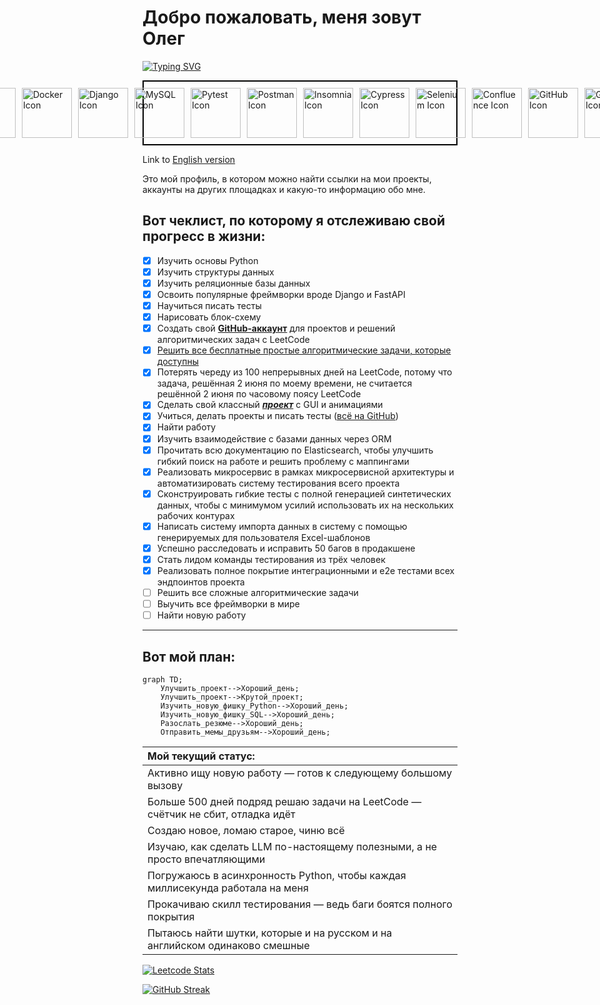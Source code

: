 # Добро пожаловать, меня зовут Олег

[![Typing SVG](https://readme-typing-svg.herokuapp.com?font=Tektur&weight=100&size=20&duration=2000&color=6C757D&multiline=true&repeat=false&width=1200&height=120&lines=%E2%80%82class+PythonDeveloper%3A;%E2%80%82%E2%80%82%E2%80%82%E2%80%82_Tech_Stack__core__+%3D+%5B%22Python%22%2C+%22FastAPI%22%2C+%22Elasticsearch%22%2C+%22PostgreSQL%22%2C+%22Docker%22%2C+%22Kafka%22%5D;%E2%80%82%E2%80%82%E2%80%82%E2%80%82_Experience__years__+%3D+3;%E2%80%82%E2%80%82%E2%80%82%E2%80%82_Contacts__telegram__+%3D+%22%40dopelen%22)](https://git.io/typing-svg)


<p align="left" style="display: flex; justify-content: center; gap: 10px; border: 2px solid #000; padding: 10px; ">
  <picture>
    <source media="(prefers-color-scheme: dark)" srcset="https://cdn.jsdelivr.net/gh/devicons/devicon@latest/icons/python/python-original-wordmark.svg">
    <img src="https://cdn.jsdelivr.net/gh/devicons/devicon@latest/icons/python/python-original-wordmark.svg" alt="Python Icon" width="80" height="80">
  </picture>
  
  <picture>
    <source media="(prefers-color-scheme: dark)" srcset="https://cdn.jsdelivr.net/gh/devicons/devicon@latest/icons/postgresql/postgresql-original.svg">
    <img src="https://cdn.jsdelivr.net/gh/devicons/devicon@latest/icons/postgresql/postgresql-original-wordmark.svg" alt="PostgreSQL Icon" width="80" height="80">
  </picture>
  
  <picture>
    <source media="(prefers-color-scheme: dark)" srcset="https://cdn.jsdelivr.net/gh/devicons/devicon@latest/icons/fastapi/fastapi-original-wordmark.svg">
    <img src="https://cdn.jsdelivr.net/gh/devicons/devicon@latest/icons/fastapi/fastapi-original-wordmark.svg" alt="FastAPI Icon" width="80" height="80">
  </picture>

  <picture>
    <source media="(prefers-color-scheme: dark)" srcset="https://cdn.jsdelivr.net/gh/devicons/devicon@latest/icons/elasticsearch/elasticsearch-plain-wordmark.svg">
    <img src="https://cdn.jsdelivr.net/gh/devicons/devicon@latest/icons/elasticsearch/elasticsearch-original-wordmark.svg" alt="Elasticsearch Icon" width="80" height="80">
  </picture>

  <picture>
    <source media="(prefers-color-scheme: dark)" srcset="https://cdn.jsdelivr.net/gh/devicons/devicon@latest/icons/sqlalchemy/sqlalchemy-original-wordmark.svg">
    <img src="https://cdn.jsdelivr.net/gh/devicons/devicon@latest/icons/sqlalchemy/sqlalchemy-plain-wordmark.svg" alt="SQLA Icon" width="80" height="80">
  </picture>

  <picture>
    <source media="(prefers-color-scheme: dark)" srcset="https://cdn.jsdelivr.net/gh/devicons/devicon@latest/icons/docker/docker-original-wordmark.svg">
    <img src="https://cdn.jsdelivr.net/gh/devicons/devicon@latest/icons/docker/docker-original-wordmark.svg" alt="Docker Icon" width="80" height="80">
  </picture>
  
  <picture>
    <source media="(prefers-color-scheme: dark)" srcset="https://static.djangoproject.com/img/logos/django-logo-negative.svg">
    <img src="https://cdn.jsdelivr.net/gh/devicons/devicon@latest/icons/django/django-plain-wordmark.svg" alt="Django Icon" width="80" height="80">
  </picture>
  
  <picture>
    <source media="(prefers-color-scheme: dark)" srcset="https://cdn.jsdelivr.net/gh/devicons/devicon@latest/icons/mysql/mysql-original-wordmark.svg">
    <img src="https://cdn.jsdelivr.net/gh/devicons/devicon@latest/icons/mysql/mysql-original-wordmark.svg" alt="MySQL Icon" width="80" height="80">
  </picture>

  <picture>
    <source media="(prefers-color-scheme: dark)" srcset="https://cdn.jsdelivr.net/gh/devicons/devicon@latest/icons/pytest/pytest-original-wordmark.svg">
    <img src="https://cdn.jsdelivr.net/gh/devicons/devicon@latest/icons/pytest/pytest-original-wordmark.svg" alt="Pytest Icon" width="80" height="80">
  </picture>

  <picture>
    <source media="(prefers-color-scheme: dark)" srcset="https://cdn.jsdelivr.net/gh/devicons/devicon@latest/icons/postman/postman-original-wordmark.svg">
    <img src="https://cdn.jsdelivr.net/gh/devicons/devicon@latest/icons/postman/postman-original-wordmark.svg" alt="Postman Icon" width="80" height="80">
  </picture>  

  <picture>
    <source media="(prefers-color-scheme: dark)" srcset="https://cdn.jsdelivr.net/gh/devicons/devicon@latest/icons/insomnia/insomnia-original-wordmark.svg">
    <img src="https://cdn.jsdelivr.net/gh/devicons/devicon@latest/icons/insomnia/insomnia-original.svg" alt="Insomnia Icon" width="80" height="80">
  </picture>  

  <picture>
    <source media="(prefers-color-scheme: dark)" srcset="https://qwantum.ru/wp-content/uploads/2023/05/cypress-light.svg">
    <img src="https://cdn.jsdelivr.net/gh/devicons/devicon@latest/icons/cypressio/cypressio-original-wordmark.svg" alt="Cypress Icon" width="80" height="80">
  </picture>  

  <picture>
    <source media="(prefers-color-scheme: dark)" srcset="https://cdn.jsdelivr.net/gh/devicons/devicon@latest/icons/selenium/selenium-original.svg">
    <img src="https://cdn.jsdelivr.net/gh/devicons/devicon@latest/icons/selenium/selenium-original.svg" alt="Selenium Icon" width="80" height="80">
  </picture>  

  <picture>
    <source media="(prefers-color-scheme: dark)" srcset="https://cdn.jsdelivr.net/gh/devicons/devicon@latest/icons/confluence/confluence-original-wordmark.svg">
    <img src="https://cdn.jsdelivr.net/gh/devicons/devicon@latest/icons/confluence/confluence-original-wordmark.svg" alt="Confluence Icon" width="80" height="80">
  </picture>  
  
  <picture>
    <source media="(prefers-color-scheme: dark)" srcset="https://www.svgrepo.com/show/217753/github.svg">
    <img src="https://www.svgrepo.com/show/303615/github-icon-1-logo.svg" alt="GitHub Icon" width="80" height="80">
  </picture>

  <picture>
    <source media="(prefers-color-scheme: dark)" srcset="https://cdn.jsdelivr.net/gh/devicons/devicon@latest/icons/gitlab/gitlab-plain-wordmark.svg">
    <img src="https://cdn.jsdelivr.net/gh/devicons/devicon@latest/icons/gitlab/gitlab-plain-wordmark.svg" alt="GitLab Icon" width="80" height="80">
  </picture>

  <picture>
    <source media="(prefers-color-scheme: dark)" srcset="https://cdn.jsdelivr.net/gh/devicons/devicon@latest/icons/swagger/swagger-original.svg">
    <img src="https://cdn.jsdelivr.net/gh/devicons/devicon@latest/icons/swagger/swagger-original.svg" alt="Swagger Icon" width="80" height="80">
  </picture>

  <picture>
    <source media="(prefers-color-scheme: dark)" srcset="https://www.svgrepo.com/show/373726/kivy.svg">
    <img src="https://www.svgrepo.com/show/373726/kivy.svg" alt="Kivy Icon" width="80" height="80">
  </picture>

  <picture>
    <source media="(prefers-color-scheme: dark)" srcset="https://icon.icepanel.io/Technology/png-shadow-512/Apache-Kafka.png">
    <img src="https://cdn.jsdelivr.net/gh/devicons/devicon@latest/icons/apachekafka/apachekafka-original-wordmark.svg" alt="Kafka Icon" width="80" height="80">
  </picture>

  <picture>
    <source media="(prefers-color-scheme: dark)" srcset="https://cdn.jsdelivr.net/gh/devicons/devicon@latest/icons/pycharm/pycharm-original.svg">
    <img src="https://cdn.jsdelivr.net/gh/devicons/devicon@latest/icons/pycharm/pycharm-original.svg" alt="PyCharm Icon" width="80" height="80">
  </picture>
  
</p>

Link to [English version](https://github.com/Dopelen/Dopelen/blob/main/README.md) 

Это мой профиль, в котором можно найти ссылки на мои проекты, аккаунты на других площадках и какую-то информацию обо мне.

## Вот чеклист, по которому я отслеживаю свой прогресс в жизни:

- [x] Изучить основы Python  
- [x] Изучить структуры данных  
- [x] Изучить реляционные базы данных  
- [x] Освоить популярные фреймворки вроде Django и FastAPI  
- [x] Научиться писать тесты  
- [x] Нарисовать блок-схему  
- [x] Создать свой [**GitHub-аккаунт**](https://github.com/Dopelen?tab=repositories) для проектов и решений алгоритмических задач с LeetCode  
- [x] [Решить все бесплатные простые алгоритмические задачи, которые доступны](https://leetcode.com/u/Oleg_Ab/)  
- [x] Потерять череду из 100 непрерывных дней на LeetCode, потому что задача, решённая 2 июня по моему времени, не считается решённой 2 июня по часовому поясу LeetCode  
- [x] Сделать свой классный [***проект***](https://github.com/Dopelen/CheckIPer) с GUI и анимациями  
- [x] Учиться, делать проекты и писать тесты ([всё на GitHub](https://github.com/Dopelen?tab=repositories))  
- [x] Найти работу  
- [x] Изучить взаимодействие с базами данных через ORM  
- [x] Прочитать всю документацию по Elasticsearch, чтобы улучшить гибкий поиск на работе и решить проблему с маппингами  
- [x] Реализовать микросервис в рамках микросервисной архитектуры и автоматизировать систему тестирования всего проекта  
- [x] Сконструировать гибкие тесты с полной генерацией синтетических данных, чтобы с минимумом усилий использовать их на нескольких рабочих контурах  
- [x] Написать систему импорта данных в систему с помощью генерируемых для пользователя Excel-шаблонов  
- [x] Успешно расследовать и исправить 50 багов в продакшене  
- [x] Стать лидом команды тестирования из трёх человек  
- [x] Реализовать полное покрытие интеграционными и e2e тестами всех эндпоинтов проекта  
- [ ] Решить все сложные алгоритмические задачи  
- [ ] Выучить все фреймворки в мире  
- [ ] Найти новую работу  

---

## Вот мой план:

```mermaid
graph TD;
    Улучшить_проект-->Хороший_день;
    Улучшить_проект-->Крутой_проект;
    Изучить_новую_фишку_Python-->Хороший_день;
    Изучить_новую_фишку_SQL-->Хороший_день;
    Разослать_резюме-->Хороший_день;
    Отправить_мемы_друзьям-->Хороший_день;
```

| Мой текущий статус: |
|:----|
|Активно ищу новую работу — готов к следующему большому вызову|
|Больше 500 дней подряд решаю задачи на LeetCode — счётчик не сбит, отладка идёт|
|Создаю новое, ломаю старое, чиню всё|
|Изучаю, как сделать LLM по-настоящему полезными, а не просто впечатляющими|
|Погружаюсь в асинхронность Python, чтобы каждая миллисекунда работала на меня|
|Прокачиваю скилл тестирования — ведь баги боятся полного покрытия|
|Пытаюсь найти шутки, которые и на русском и на английском одинаково смешные|


[![Leetcode Stats](https://leetcard.jacoblin.cool/Oleg_Ab?hide=ranking&ext=heatmap)](https://leetcode.com/u/Oleg_Ab/)

[![GitHub Streak](https://streak-stats.demolab.com?user=Dopelen&theme=graywhite&border_radius=50&card_width=550&fire=FF8910)](https://git.io/streak-stats)
